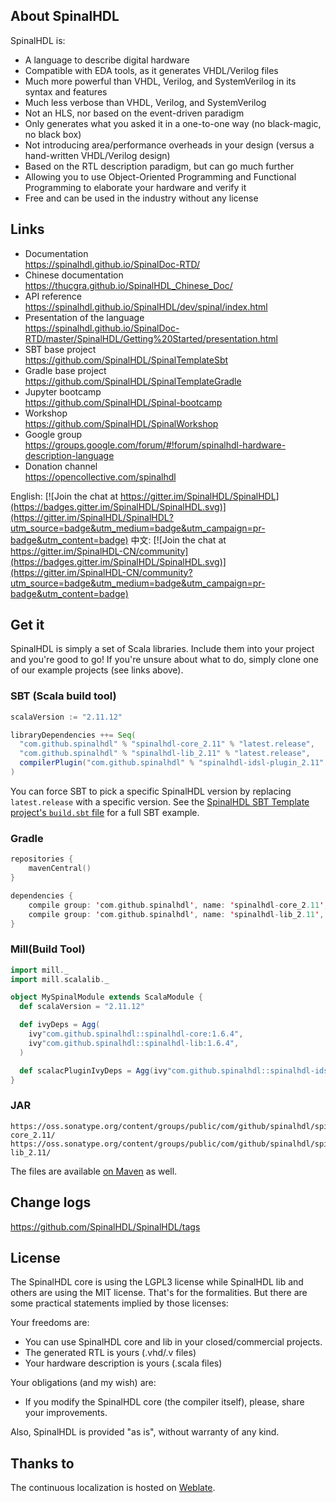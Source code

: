 ## About SpinalHDL

SpinalHDL is:

 - A language to describe digital hardware
 - Compatible with EDA tools, as it generates VHDL/Verilog files
 - Much more powerful than VHDL, Verilog, and SystemVerilog in its syntax and features
 - Much less verbose than VHDL, Verilog, and SystemVerilog
 - Not an HLS, nor based on the event-driven paradigm
 - Only generates what you asked it in a one-to-one way (no black-magic, no black box)
 - Not introducing area/performance overheads in your design (versus a hand-written VHDL/Verilog design)
 - Based on the RTL description paradigm, but can go much further
 - Allowing you to use Object-Oriented Programming and Functional Programming to elaborate your hardware and verify it
 - Free and can be used in the industry without any license

## Links

 - Documentation                  <br> https://spinalhdl.github.io/SpinalDoc-RTD/
 - Chinese documentation          <br> https://thucgra.github.io/SpinalHDL_Chinese_Doc/
 - API reference                  <br> https://spinalhdl.github.io/SpinalHDL/dev/spinal/index.html
 - Presentation of the language   <br> https://spinalhdl.github.io/SpinalDoc-RTD/master/SpinalHDL/Getting%20Started/presentation.html
 - SBT base project               <br> https://github.com/SpinalHDL/SpinalTemplateSbt
 - Gradle base project            <br> https://github.com/SpinalHDL/SpinalTemplateGradle
 - Jupyter bootcamp               <br> https://github.com/SpinalHDL/Spinal-bootcamp
 - Workshop                       <br> https://github.com/SpinalHDL/SpinalWorkshop
 - Google group                   <br> https://groups.google.com/forum/#!forum/spinalhdl-hardware-description-language
 - Donation channel               <br> https://opencollective.com/spinalhdl

English: [![Join the chat at https://gitter.im/SpinalHDL/SpinalHDL](https://badges.gitter.im/SpinalHDL/SpinalHDL.svg)](https://gitter.im/SpinalHDL/SpinalHDL?utm_source=badge&utm_medium=badge&utm_campaign=pr-badge&utm_content=badge) 中文: [![Join the chat at https://gitter.im/SpinalHDL-CN/community](https://badges.gitter.im/SpinalHDL/SpinalHDL.svg)](https://gitter.im/SpinalHDL-CN/community?utm_source=badge&utm_medium=badge&utm_campaign=pr-badge&utm_content=badge)

## Get it

SpinalHDL is simply a set of Scala libraries. Include them into your project and you're good to go! If you're unsure about what to do, simply clone one of our example projects (see links above).

### SBT (Scala build tool)

```scala
scalaVersion := "2.11.12"

libraryDependencies ++= Seq(
  "com.github.spinalhdl" % "spinalhdl-core_2.11" % "latest.release",
  "com.github.spinalhdl" % "spinalhdl-lib_2.11" % "latest.release",
  compilerPlugin("com.github.spinalhdl" % "spinalhdl-idsl-plugin_2.11" % "latest.release")
)
```

You can force SBT to pick a specific SpinalHDL version by replacing `latest.release` with a specific version.
See the [SpinalHDL SBT Template project's `build.sbt` file](https://github.com/SpinalHDL/SpinalTemplateSbt/blob/master/build.sbt) for a full SBT example.

### Gradle

```kotlin
repositories {
	mavenCentral()
}

dependencies {
	compile group: 'com.github.spinalhdl', name: 'spinalhdl-core_2.11', version: '1.6.4'
	compile group: 'com.github.spinalhdl', name: 'spinalhdl-lib_2.11', version: '1.6.4'
}
```

### Mill(Build Tool)

```scala 
import mill._
import mill.scalalib._

object MySpinalModule extends ScalaModule {
  def scalaVersion = "2.11.12"

  def ivyDeps = Agg(
    ivy"com.github.spinalhdl::spinalhdl-core:1.6.4",
    ivy"com.github.spinalhdl::spinalhdl-lib:1.6.4",
  )

  def scalacPluginIvyDeps = Agg(ivy"com.github.spinalhdl::spinalhdl-idsl-plugin:1.6.4")
}
```

### JAR

    https://oss.sonatype.org/content/groups/public/com/github/spinalhdl/spinalhdl-core_2.11/
    https://oss.sonatype.org/content/groups/public/com/github/spinalhdl/spinalhdl-lib_2.11/

The files are available [on Maven](https://mvnrepository.com/artifact/com.github.spinalhdl) as well.

## Change logs

https://github.com/SpinalHDL/SpinalHDL/tags

## License

The SpinalHDL core is using the LGPL3 license while SpinalHDL lib and others are using the MIT license. That's for the formalities. But there are some practical statements implied by those licenses:

Your freedoms are:

 - You can use SpinalHDL core and lib in your closed/commercial projects.
 - The generated RTL is yours (.vhd/.v files)
 - Your hardware description is yours (.scala files)

Your obligations (and my wish) are:

 - If you modify the SpinalHDL core (the compiler itself), please, share your improvements.

Also, SpinalHDL is provided "as is", without warranty of any kind.

## Thanks to

The continuous localization is hosted on [Weblate](https://hosted.weblate.org/projects/spinaldoc-rtd/).